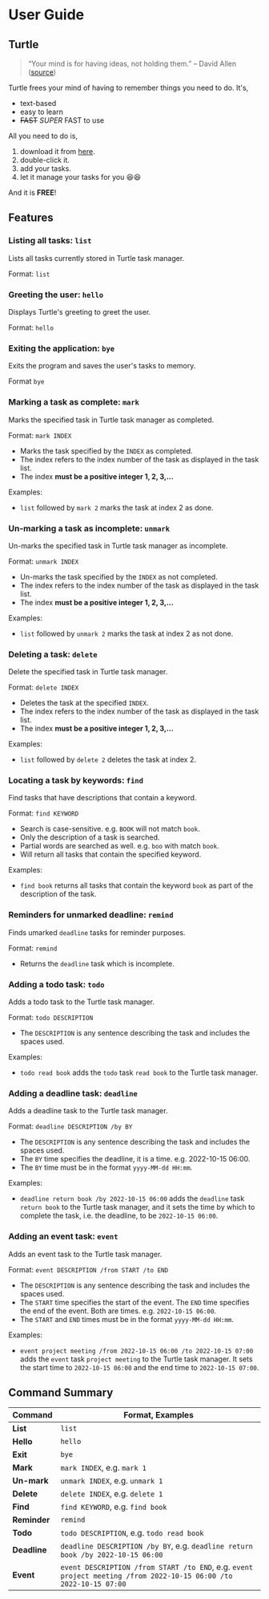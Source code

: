 # User Guide
## Turtle
>“Your mind is for having ideas, not holding them.” – David Allen ([source](https://dansilvestre.com/productivity-quotes))

Turtle frees your mind of having to remember things you need to do. It's,
- text-based
- easy to learn
- ~~FAST~~ *SUPER* FAST to use

All you need to do is,
1. download it from [here](https://github.com/tanxuanyun/ip/releases).
2. double-click it.
3. add your tasks.
4. let it manage your tasks for you 😆😆

And it is **FREE**!

## Features

### Listing all tasks: `list`

Lists all tasks currently stored in Turtle task manager.

Format: `list`

### Greeting the user: `hello`

Displays Turtle's greeting to greet the user.

Format: `hello`

### Exiting the application: `bye`

Exits the program and saves the user's tasks to memory.

Format `bye`

### Marking a task as complete: `mark`

Marks the specified task in Turtle task manager as completed.

Format: `mark INDEX`

* Marks the task specified by the `INDEX` as completed.
* The index refers to the index number of the task as displayed in the task list.
* The index **must be a positive integer 1, 2, 3,...**

Examples:

* `list` followed by `mark 2` marks the task at index 2 as done.

### Un-marking a task as incomplete: `unmark`

Un-marks the specified task in Turtle task manager as incomplete.

Format: `unmark INDEX`

* Un-marks the task specified by the `INDEX` as not completed.
* The index refers to the index number of the task as displayed in the task list.
* The index **must be a positive integer 1, 2, 3,...**

Examples:

* `list` followed by `unmark 2` marks the task at index 2 as not done.

### Deleting a task: `delete`

Delete the specified task in Turtle task manager.

Format: `delete INDEX`

* Deletes the task at the specified `INDEX`.
* The index refers to the index number of the task as displayed in the task list.
* The index **must be a positive integer 1, 2, 3,...**

Examples:

* `list` followed by `delete 2` deletes the task at index 2.

### Locating a task by keywords: `find`

Find tasks that have descriptions that contain a keyword.

Format: `find KEYWORD`

* Search is case-sensitive. e.g. `BOOK` will not match `book`.
* Only the description of a task is searched.
* Partial words are searched as well. e.g. `boo` with match `book`.
* Will return all tasks that contain the specified keyword.

Examples:

* `find book` returns all tasks that contain the keyword `book` as part of
  the description of the task.

### Reminders for unmarked deadline: `remind`

Finds umarked `deadline` tasks for
reminder purposes.

Format: `remind`

* Returns the `deadline` task which is incomplete.

### Adding a todo task: `todo`

Adds a todo task to the Turtle task manager.

Format: `todo DESCRIPTION`

* The `DESCRIPTION` is any sentence describing the task and
  includes the spaces used.

Examples:

* `todo read book` adds the `todo` task `read book` to the Turtle task
  manager.

### Adding a deadline task: `deadline`

Adds a deadline task to the Turtle task manager.

Format: `deadline DESCRIPTION /by BY`

* The `DESCRIPTION` is any sentence describing the task and
  includes the spaces used.
* The `BY` time specifies the deadline, it is a time. e.g. 2022-10-15 06:00.
* The `BY` time must be in the format `yyyy-MM-dd HH:mm`.

Examples:

* `deadline return book /by 2022-10-15 06:00` adds the `deadline` task
  `return book` to the Turtle task manager, and it sets the time by which
  to complete the task, i.e. the deadline, to be `2022-10-15 06:00`.

### Adding an event task: `event`

Adds an event task to the Turtle task manager.

Format: `event DESCRIPTION /from START /to END`

* The `DESCRIPTION` is any sentence describing the task and
  includes the spaces used.
* The `START` time specifies the start of the event.
  The `END` time specifies the end of the event. Both are
  times. e.g. `2022-10-15 06:00`.
* The `START` and `END` times must be in the format `yyyy-MM-dd HH:mm`.


Examples:

* `event project meeting /from 2022-10-15 06:00 /to 2022-10-15 07:00` adds
  the `event` task `project meeting` to the Turtle task manager. It sets
  the start time to `2022-10-15 06:00` and the end time to `2022-10-15 07:00`.

## Command Summary

| **Command**  | **Format, Examples**                                                                                              |
|--------------|-------------------------------------------------------------------------------------------------------------------|
| **List**     | `list`                                                                                                            |
| **Hello**    | `hello`                                                                                                           |
| **Exit**     | `bye`                                                                                                             |
| **Mark**     | `mark INDEX`, e.g. `mark 1`                                                                                       |
| **Un-mark**  | `unmark INDEX`, e.g. `unmark 1`                                                                                   |
| **Delete**   | `delete INDEX`, e.g. `delete 1`                                                                                   |
| **Find**     | `find KEYWORD`, e.g. `find book`                                                                                  |
| **Reminder** | `remind`                                                                                                          |
| **Todo**     | `todo DESCRIPTION`, e.g. `todo read book`                                                                         |
| **Deadline** | `deadline DESCRIPTION /by BY`, e.g. `deadline return book /by 2022-10-15 06:00`                                   |
| **Event**    | `event DESCRIPTION /from START /to END`, e.g. `event project meeting /from 2022-10-15 06:00 /to 2022-10-15 07:00` |
